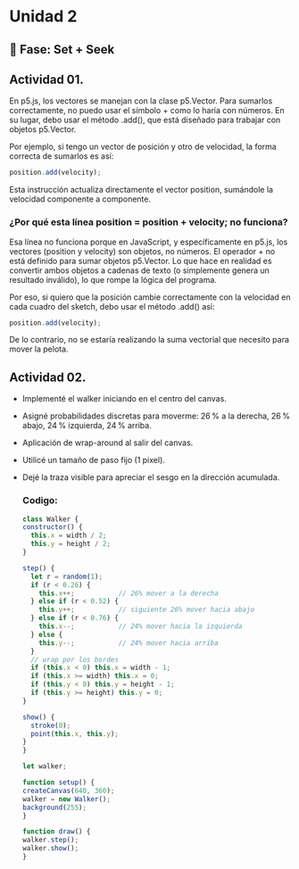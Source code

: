 # Unidad 2

## 🔎 Fase: Set + Seek

## Actividad 01. 
En p5.js, los vectores se manejan con la clase p5.Vector. Para sumarlos correctamente, no puedo usar el símbolo + como lo haría con números. En su lugar, debo usar el método .add(), que está diseñado para trabajar con objetos p5.Vector.

Por ejemplo, si tengo un vector de posición y otro de velocidad, la forma correcta de sumarlos es así:

```js
position.add(velocity);
```
Esta instrucción actualiza directamente el vector position, sumándole la velocidad componente a componente.

### ¿Por qué esta línea position = position + velocity; no funciona?
Esa línea no funciona porque en JavaScript, y específicamente en p5.js, los vectores (position y velocity) son objetos, no números. El operador + no está definido para sumar objetos p5.Vector. Lo que hace en realidad es convertir ambos objetos a cadenas de texto (o simplemente genera un resultado inválido), lo que rompe la lógica del programa.

Por eso, si quiero que la posición cambie correctamente con la velocidad en cada cuadro del sketch, debo usar el método .add() así:

```js
position.add(velocity);
```
De lo contrario, no se estaría realizando la suma vectorial que necesito para mover la pelota.

## Actividad 02.
* Implementé el walker iniciando en el centro del canvas.

* Asigné probabilidades discretas para moverme: 26 % a la derecha, 26 % abajo, 24 % izquierda, 24 % arriba.

* Aplicación de wrap-around al salir del canvas.

* Utilicé un tamaño de paso fijo (1 pixel).

* Dejé la traza visible para apreciar el sesgo en la dirección acumulada.

  ### Codigo:
  ```js
  class Walker {
  constructor() {
    this.x = width / 2;
    this.y = height / 2;
  }

  step() {
    let r = random(1);
    if (r < 0.26) {
      this.x++;           // 26% mover a la derecha
    } else if (r < 0.52) {
      this.y++;           // siguiente 26% mover hacia abajo
    } else if (r < 0.76) {
      this.x--;           // 24% mover hacia la izquierda
    } else {
      this.y--;           // 24% mover hacia arriba
    }
    // wrap por los bordes
    if (this.x < 0) this.x = width - 1;
    if (this.x >= width) this.x = 0;
    if (this.y < 0) this.y = height - 1;
    if (this.y >= height) this.y = 0;
  }

  show() {
    stroke(0);
    point(this.x, this.y);
  }
  }

  let walker;

  function setup() {
  createCanvas(640, 360);
  walker = new Walker();
  background(255);
  }

  function draw() {
  walker.step();
  walker.show();
  }
  ```

